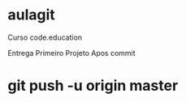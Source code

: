 aulagit
=======

Curso code.education

Entrega Primeiro Projeto
Apos commit
# git push -u origin master
